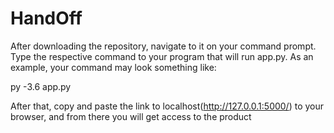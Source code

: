 # HandOff

After downloading the repository, navigate to it on your command prompt. Type the respective command to your program that will run app.py. As an example, your command may look something like:

py -3.6 app.py

After that, copy and paste the link to localhost(http://127.0.0.1:5000/) to your browser, and from there you will get access to the product
